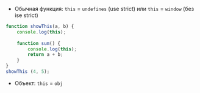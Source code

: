 - Обычная функция: `this` = `undefines` (use strict) или `this` = `window` (без ise strict)
```js
function showThis(a, b) {
    console.log(this);
    
    function sum() {
        console.log(this);
        return a + b;
    }
}
showThis (4, 5);
```
- Объект: `this` = `obj`